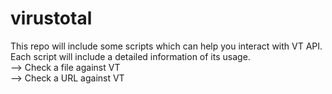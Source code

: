 # virustotal
  This repo will include some scripts which can help you interact with VT API.\
  Each script will include a detailed information of its usage.\
  --> Check a file against VT\
  --> Check a URL against VT
